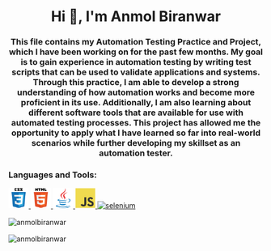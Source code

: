 <h1 align="center">Hi 👋, I'm Anmol Biranwar</h1>
<h3 align="center">This file contains my Automation Testing Practice and Project, which I have been working on for the past few months. My goal is to gain experience in automation testing by writing test scripts that can be used to validate applications and systems. Through this practice, I am able to develop a strong understanding of how automation works and become more proficient in its use. Additionally, I am also learning about different software tools that are available for use with automated testing processes. This project has allowed me the opportunity to apply what I have learned so far into real-world scenarios while further developing my skillset as an automation tester.</h3>

<p align="left">
</p>

<h3 align="left">Languages and Tools:</h3>
<p align="left"> <a href="https://www.w3schools.com/css/" target="_blank" rel="noreferrer"> <img src="https://raw.githubusercontent.com/devicons/devicon/master/icons/css3/css3-original-wordmark.svg" alt="css3" width="40" height="40"/> </a> <a href="https://www.w3.org/html/" target="_blank" rel="noreferrer"> <img src="https://raw.githubusercontent.com/devicons/devicon/master/icons/html5/html5-original-wordmark.svg" alt="html5" width="40" height="40"/> </a> <a href="https://www.java.com" target="_blank" rel="noreferrer"> <img src="https://raw.githubusercontent.com/devicons/devicon/master/icons/java/java-original.svg" alt="java" width="40" height="40"/> </a> <a href="https://developer.mozilla.org/en-US/docs/Web/JavaScript" target="_blank" rel="noreferrer"> <img src="https://raw.githubusercontent.com/devicons/devicon/master/icons/javascript/javascript-original.svg" alt="javascript" width="40" height="40"/> </a> <a href="https://www.selenium.dev" target="_blank" rel="noreferrer"> <img src="https://raw.githubusercontent.com/detain/svg-logos/780f25886640cef088af994181646db2f6b1a3f8/svg/selenium-logo.svg" alt="selenium" width="40" height="40"/> </a> </p>

<p><img align="center" src="https://github-readme-stats.vercel.app/api/top-langs?username=anmolbiranwar&show_icons=true&locale=en&layout=compact" alt="anmolbiranwar" /></p>

<p><img align="center" src="https://github-readme-streak-stats.herokuapp.com/?user=anmolbiranwar&" alt="anmolbiranwar" /></p>
